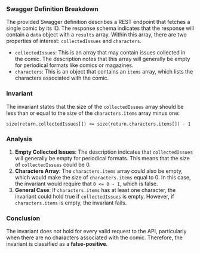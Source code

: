 ### Swagger Definition Breakdown
The provided Swagger definition describes a REST endpoint that fetches a single comic by its ID. The response schema indicates that the response will contain a `data` object with a `results` array. Within this array, there are two properties of interest: `collectedIssues` and `characters`. 

- `collectedIssues`: This is an array that may contain issues collected in the comic. The description notes that this array will generally be empty for periodical formats like comics or magazines.
- `characters`: This is an object that contains an `items` array, which lists the characters associated with the comic.

### Invariant
The invariant states that the size of the `collectedIssues` array should be less than or equal to the size of the `characters.items` array minus one: 

`size(return.collectedIssues[]) <= size(return.characters.items[]) - 1`

### Analysis
1. **Empty Collected Issues**: The description indicates that `collectedIssues` will generally be empty for periodical formats. This means that the size of `collectedIssues` could be 0.
2. **Characters Array**: The `characters.items` array could also be empty, which would make the size of `characters.items` equal to 0. In this case, the invariant would require that `0 <= 0 - 1`, which is false.
3. **General Case**: If `characters.items` has at least one character, the invariant could hold true if `collectedIssues` is empty. However, if `characters.items` is empty, the invariant fails.

### Conclusion
The invariant does not hold for every valid request to the API, particularly when there are no characters associated with the comic. Therefore, the invariant is classified as a **false-positive**.

